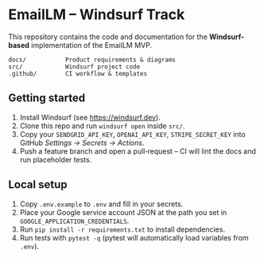 # EmailLM – Windsurf Track

This repository contains the code and documentation for the **Windsurf-based** implementation
of the EmailLM MVP.

```
docs/           Product requirements & diagrams
src/            Windsurf project code
.github/        CI workflow & templates
```

## Getting started

1. Install Windsurf (see https://windsurf.dev).
2. Clone this repo and run `windsurf open` inside `src/`.
3. Copy your `SENDGRID_API_KEY`, `OPENAI_API_KEY`, `STRIPE_SECRET_KEY` into
   GitHub *Settings → Secrets → Actions*.
4. Push a feature branch and open a pull‑request – CI will lint the docs and
   run placeholder tests.

## Local setup

1. Copy `.env.example` to `.env` and fill in your secrets.
2. Place your Google service account JSON at the path you set in `GOOGLE_APPLICATION_CREDENTIALS`.
3. Run `pip install -r requirements.txt` to install dependencies.
4. Run tests with `pytest -q` (pytest will automatically load variables from `.env`).